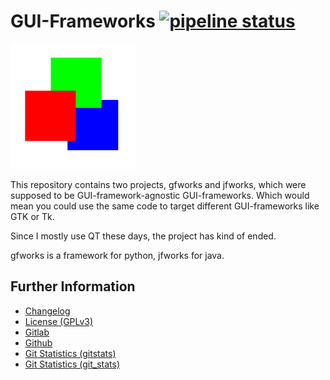 # GUI-Frameworks [![pipeline status](https://gitlab.namibsun.net/namboy94/gui-frameworks/badges/master/pipeline.svg)](https://gitlab.namibsun.net/namboy94/gui-frameworks/commits/master)

![Logo](resources/logo/logo-readme.png)

This repository contains two projects, gfworks and jfworks, which were
supposed to be GUI-framework-agnostic GUI-frameworks. Which would mean you
could use the same code to target different GUI-frameworks like GTK or Tk.

Since I mostly use QT these days, the project has kind of ended.

gfworks is a framework for python, jfworks for java.

## Further Information

* [Changelog](https://gitlab.namibsun.net/namboy94/gui-frameworks/raw/master/CHANGELOG)
* [License (GPLv3)](https://gitlab.namibsun.net/namboy94/gui-frameworks/raw/master/LICENSE)
* [Gitlab](https://gitlab.namibsun.net/namboy94/gui-frameworks)
* [Github](https://github.com/namboy94/gui-frameworks)
* [Git Statistics (gitstats)](https://gitstats.namibsun.net/gitstats/gui-frameworks/index.html)
* [Git Statistics (git_stats)](https://gitstats.namibsun.net/git_stats/gui-frameworks/index.html)

